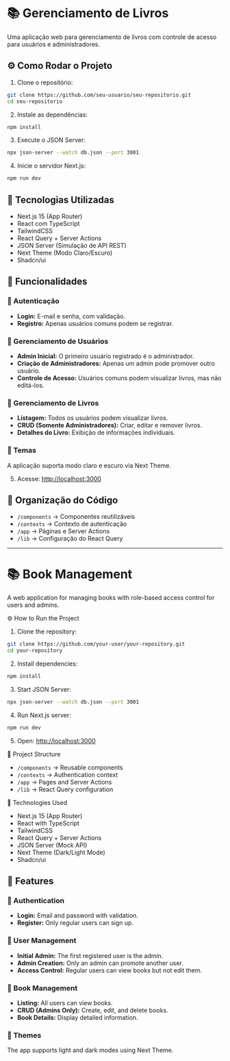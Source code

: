 <!-- TODO: Organize multiple languages -->

# 📚 Gerenciamento de Livros

Uma aplicação web para gerenciamento de livros com controle de acesso para usuários e administradores.

## ⚙️ Como Rodar o Projeto

1. Clone o repositório:

```sh
git clone https://github.com/seu-usuario/seu-repositorio.git
cd seu-repositorio
```

2. Instale as dependências:

```sh
npm install
```

3. Execute o JSON Server:

```sh
npx json-server --watch db.json --port 3001
```

4. Inicie o servidor Next.js:

```sh
npm run dev
```

## 🚀 Tecnologias Utilizadas

- Next.js 15 (App Router)
- React com TypeScript
- TailwindCSS
- React Query + Server Actions
- JSON Server (Simulação de API REST)
- Next Theme (Modo Claro/Escuro)
- Shadcn/ui

## 📌 Funcionalidades

### 🔑 Autenticação

- **Login:** E-mail e senha, com validação.
- **Registro:** Apenas usuários comuns podem se registrar.

### 👥 Gerenciamento de Usuários

- **Admin Inicial:** O primeiro usuário registrado é o administrador.
- **Criação de Administradores:** Apenas um admin pode promover outro usuário.
- **Controle de Acesso:** Usuários comuns podem visualizar livros, mas não editá-los.

### 📖 Gerenciamento de Livros

- **Listagem:** Todos os usuários podem visualizar livros.
- **CRUD (Somente Administradores):** Criar, editar e remover livros.
- **Detalhes do Livro:** Exibição de informações individuais.

### 🎨 Temas

A aplicação suporta modo claro e escuro via Next Theme.

5. Acesse: [http://localhost:3000](http://localhost:3000)

## 📌 Organização do Código

- `/components` → Componentes reutilizáveis
- `/contexts` → Contexto de autenticação
- `/app` → Páginas e Server Actions
- `/lib` → Configuração do React Query

---

# 📚 Book Management

A web application for managing books with role-based access control for users and admins.

⚙️ How to Run the Project

1. Clone the repository:

```sh
git clone https://github.com/your-user/your-repository.git
cd your-repository
```

2. Install dependencies:

```sh
npm install
```

3. Start JSON Server:

```sh
npx json-server --watch db.json --port 3001
```

4. Run Next.js server:

```sh
npm run dev
```

5. Open: [http://localhost:3000](http://localhost:3000)

📌 Project Structure

- `/components` → Reusable components
- `/contexts` → Authentication context
- `/app` → Pages and Server Actions
- `/lib` → React Query configuration

🚀 Technologies Used

- Next.js 15 (App Router)
- React with TypeScript
- TailwindCSS
- React Query + Server Actions
- JSON Server (Mock API)
- Next Theme (Dark/Light Mode)
- Shadcn/ui

## 📌 Features

### 🔑 Authentication

- **Login:** Email and password with validation.
- **Register:** Only regular users can sign up.

### 👥 User Management

- **Initial Admin:** The first registered user is the admin.
- **Admin Creation:** Only an admin can promote another user.
- **Access Control:** Regular users can view books but not edit them.

### 📖 Book Management

- **Listing:** All users can view books.
- **CRUD (Admins Only):** Create, edit, and delete books.
- **Book Details:** Display detailed information.

### 🎨 Themes

The app supports light and dark modes using Next Theme.
